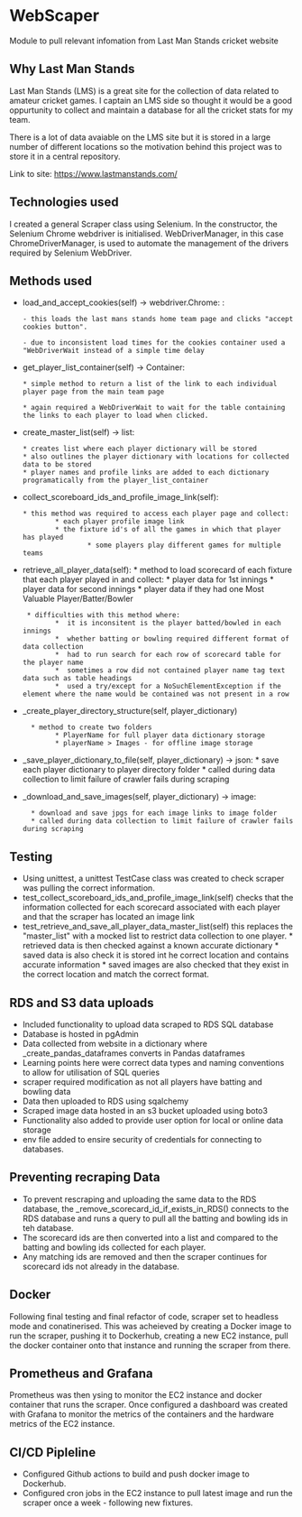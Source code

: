 # WebScaper
Module to pull relevant infomation from Last Man Stands cricket website
## Why Last Man Stands

Last Man Stands (LMS) is a great site for the collection of data related to amateur cricket games. I captain an LMS side so thought it would be a good oppurtunity to collect and maintain a database for all the cricket stats for my team.

There is a lot of data avaiable on the LMS site but it is stored in a large number of different locations so the motivation behind this project was to store it in a central repository.

Link to site: https://www.lastmanstands.com/

## Technologies used

I created a general Scraper class using Selenium. In the constructor, the Selenium Chrome webdriver is initialised. WebDriverManager, in this case ChromeDriverManager, is used to automate the management of the drivers required by Selenium WebDriver.

## Methods used

* load_and_accept_cookies(self) -> webdriver.Chrome: : 
      
      - this loads the last mans stands home team page and clicks "accept cookies button".
      
      - due to inconsistent load times for the cookies container used a "WebDriverWait instead of a simple time delay

* get_player_list_container(self) -> Container:
      
      * simple method to return a list of the link to each individual player page from the main team page
      
      * again required a WebDriverWait to wait for the table containing the links to each player to load when clicked.

* create_master_list(self) -> list:
      
      * creates list where each player dictionary will be stored
      * also outlines the player dictionary with locations for collected data to be stored
      * player names and profile links are added to each dictionary programatically from the player_list_container

* collect_scoreboard_ids_and_profile_image_link(self):
      
      * this method was required to access each player page and collect:
              * each player profile image link
              * the fixture id's of all the games in which that player has played
                      * some players play different games for multiple teams
* retrieve_all_player_data(self):
       * method to load scorecard of each fixture that each player played in and collect:
              * player data for 1st innings
              * player data for second innings
              * player data if they had one Most Valuable Player/Batter/Bowler
       
       * difficulties with this method where:
              *  it is inconsitent is the player batted/bowled in each innings
              *  whether batting or bowling required different format of data collection
              *  had to run search for each row of scorecard table for the player name
              *  sometimes a row did not contained player name tag text data such as table headings
              *  used a try/except for a NoSuchElementException if the element where the name would be contained was not present in a row

* _create_player_directory_structure(self, player_dictionary)
        
        * method to create two folders
              * PlayerName for full player data dictionary storage
              * playerName > Images - for offline image storage

* _save_player_dictionary_to_file(self, player_dictionary) -> json:
         * save each player dictionary to player directory folder
         * called during data collection to limit failure of crawler fails during scraping

* _download_and_save_images(self, player_dictionary) -> image:
        
        * download and save jpgs for each image links to image folder
        * called during data collection to limit failure of crawler fails during scraping   


## Testing

* Using unittest, a unittest TestCase class was created to check scraper was pulling the correct information.
* test_collect_scoreboard_ids_and_profile_image_link(self) checks that the information collected for each scorecard associated with each player and that the scraper has located an image link
* test_retrieve_and_save_all_player_data_master_list(self) this replaces the "master_list" with a mocked list to restrict data collection to one player.
          * retrieved data is then checked against a known accurate dictionary
          * saved data is also check it is stored int he correct location and contains accurate information
          * saved images are also checked that they exist in the correct location and match the correct format. 
## RDS and S3 data uploads

* Included functionality to upload data scraped to RDS SQL database
* Database is hosted in pgAdmin 
* Data collected from website in a dictionary where _create_pandas_dataframes converts in Pandas dataframes
* Learning points here were correct data types and naming conventions to allow for utilisation of SQL queries
* scraper required modification as not all players have batting and bowling data
* Data then uploaded to RDS using sqalchemy
* Scraped image data hosted in an s3 bucket uploaded using boto3
* Functionality also added to provide user option for local or online data storage
* env file added to ensire security of credentials for connecting to databases.

## Preventing recraping Data

* To prevent rescraping and uploading the same data to the RDS database, the _remove_scorecard_id_if_exists_in_RDS() connects to the RDS database and runs a query to pull all the batting and bowling ids in teh database. 
* The scorecard ids are then converted into a list and compared to the batting and bowling ids collected for each player.
* Any matching ids are removed and then the scraper continues for scorecard ids not already in the database.

## Docker

Following final testing and final refactor of code, scraper set to headless mode and conatinerised. This was acheieved by creating a Docker image to run the scraper, pushing it to Dockerhub, creating a new EC2 instance, pull the docker container onto that instance and running the scraper from there. 

## Prometheus and Grafana

Prometheus was then ysing to monitor the EC2 instance and docker container that runs the scraper. Once configured a dashboard was created with Grafana to monitor the metrics of the containers and the hardware metrics of the EC2 instance.

## CI/CD Pipleline

* Configured Github actions to build and push docker image to Dockerhub. 
* Configured cron jobs in the EC2 instance to pull latest image and run the scraper once a week - following new fixtures.

